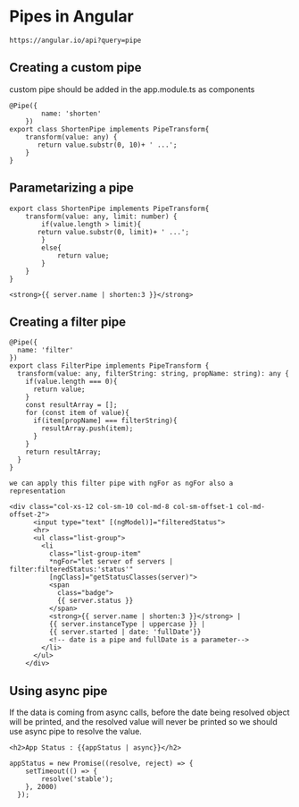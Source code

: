 # Pipes in Angular

`https://angular.io/api?query=pipe`

## Creating a custom pipe

custom pipe should be added in the app.module.ts as components

```
@Pipe({
        name: 'shorten'
    })
export class ShortenPipe implements PipeTransform{
    transform(value: any) {
       return value.substr(0, 10)+ ' ...';
    } 
}
```

## Parametarizing a pipe

```
export class ShortenPipe implements PipeTransform{
    transform(value: any, limit: number) {
        if(value.length > limit){
       return value.substr(0, limit)+ ' ...';
        }
        else{
            return value;
        }
    } 
}

<strong>{{ server.name | shorten:3 }}</strong>

```
## Creating a filter pipe

```
@Pipe({
  name: 'filter'
})
export class FilterPipe implements PipeTransform {
  transform(value: any, filterString: string, propName: string): any {
    if(value.length === 0){
      return value;
    }
    const resultArray = [];
    for (const item of value){
      if(item[propName] === filterString){
        resultArray.push(item);
      }
    }
    return resultArray;
  }
}
```

`we can apply this filter pipe with ngFor as ngFor also a representation`

```
<div class="col-xs-12 col-sm-10 col-md-8 col-sm-offset-1 col-md-offset-2">
      <input type="text" [(ngModel)]="filteredStatus">
      <hr>
      <ul class="list-group">
        <li
          class="list-group-item"
          *ngFor="let server of servers | filter:filteredStatus:'status'"
          [ngClass]="getStatusClasses(server)">
          <span
            class="badge">
            {{ server.status }}
          </span>
          <strong>{{ server.name | shorten:3 }}</strong> |
          {{ server.instanceType | uppercase }} |
          {{ server.started | date: 'fullDate'}}
          <!-- date is a pipe and fullDate is a parameter-->
        </li>
      </ul>
    </div>

```

## Using async pipe

If the data is coming from async calls, before the date being resolved object will be printed, 
and the resolved value will never be printed so we should use async pipe to resolve the value.

``` 
<h2>App Status : {{appStatus | async}}</h2>
```

```
appStatus = new Promise((resolve, reject) => {
    setTimeout(() => {
        resolve('stable');
    }, 2000)
  });
```
